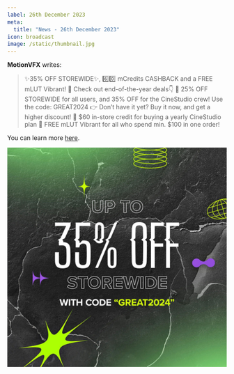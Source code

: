 ```yaml
---
label: 26th December 2023
meta:
  title: "News - 26th December 2023"
icon: broadcast
image: /static/thumbnail.jpg
---
```


**MotionVFX** writes:

> ✨35% OFF STOREWIDE✨, 6️⃣0️⃣ mCredits CASHBACK and a FREE mLUT Vibrant! 🤩
> Check out end-of-the-year deals👇
> 🎉 25% OFF STOREWIDE for all users, and 35% OFF for the CineStudio crew! Use the code: GREAT2024
> 👉 Don’t have it yet? Buy it now, and get a higher discount!
> 🎉 $60 in-store credit for buying a yearly CineStudio plan
> 🎉 FREE mLUT Vibrant for all who spend min. $100 in one order!

You can learn more [here](https://www.motionvfx.com/deals).

![](/static/motionvfx-great2024.jpeg)